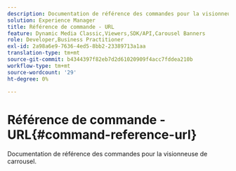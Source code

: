 ```yaml
---
description: Documentation de référence des commandes pour la visionneuse de carrousel.
solution: Experience Manager
title: Référence de commande - URL
feature: Dynamic Media Classic,Viewers,SDK/API,Carousel Banners
role: Developer,Business Practitioner
exl-id: 2a98a6e9-7636-4ed5-8bb2-23389713a1aa
translation-type: tm+mt
source-git-commit: b4344397f82eb7d2d61020909f4acc7fddea210b
workflow-type: tm+mt
source-wordcount: '29'
ht-degree: 0%

---
```


# Référence de commande - URL{#command-reference-url}

Documentation de référence des commandes pour la visionneuse de carrousel.
